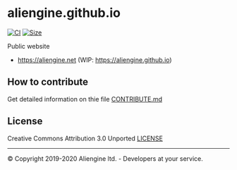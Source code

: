 # aliengine.github.io

[![CI](https://github.com/aliengine/aliengine.github.io/workflows/CI/badge.svg)](https://github.com/aliengine/aliengine.github.io/actions)
[![Size](https://github-size-badge.herokuapp.com/aliengine/aliengine.github.io.svg)](https://github.com/aliengine/aliengine.github.io/archive/master.zip)

Public website

* <https://aliengine.net> (WIP: <https://aliengine.github.io>)

## How to contribute

Get detailed information on thie file [CONTRIBUTE.md](CONTRIBUTE.md)

## License

Creative Commons Attribution 3.0 Unported [LICENSE](LICENSE)

----

© Copyright 2019-2020 Aliengine ltd. - Developers at your service.
